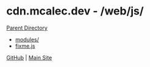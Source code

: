 # cdn.mcalec.dev - /web/js/

[Parent Directory](../)  

- [modules/](modules/)
- [fixme.js](fixme.js)

[GitHub](https://github.com/McAlec1/cdn-mcalec-dev/) | [Main Site](https://www.mcalec.dev/)
